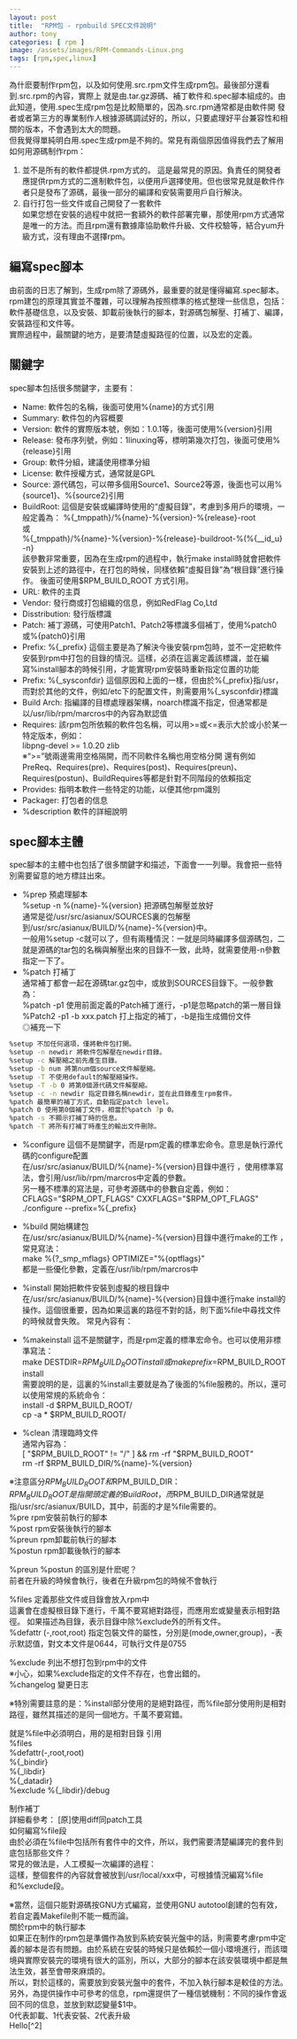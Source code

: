 ```yaml
---
layout: post
title:  "RPM包 - rpmbuild SPEC文件說明"
author: tony
categories: [ rpm ]
image: /assets/images/RPM-Commands-Linux.png
tags: [rpm,spec,linux]
---
```


為什麽要制作rpm包，以及如何使用.src.rpm文件生成rpm包。最後部分還看到.src.rpm的內容，實際上 就是由.tar.gz源碼、補丁軟件和.spec腳本組成的。由此知道，使用.spec生成rpm包是比較簡單的，因為.src.rpm通常都是由軟件開 發者或者第三方的專業制作人根據源碼調試好的，所以，只要處理好平台兼容性和相關的版本，不會遇到太大的問題。  
但我覺得單純明白用.spec生成rpm是不夠的。常見有兩個原因值得我們去了解用如何用源碼制作rpm：

1. 並不是所有的軟件都提供.rpm方式的。 
這是最常見的原因。負責任的開發者應提供rpm方式的二進制軟件包，以便用戶選擇使用。但也很常見就是軟件作者只是發布了源碼，最後一部分的編譯和安裝需要用戶自行解決。
2. 自行打包一些文件或自己開發了一套軟件  
如果您想在安裝的過程中就把一套額外的軟件部署完畢，那使用rpm方式通常是唯一的方法。而且rpm還有數據庫協助軟件升級、文件校驗等，結合yum升級方式，沒有理由不選擇rpm。

## 編寫spec腳本 
由前面的日志了解到，生成rpm除了源碼外，最重要的就是懂得編寫.spec腳本。rpm建包的原理其實並不覆雜，可以理解為按照標準的格式整理一些信息，包括：軟件基礎信息，以及安裝、卸載前後執行的腳本，對源碼包解壓、打補丁、編譯，安裝路徑和文件等。  
實際過程中，最關鍵的地方，是要清楚虛擬路徑的位置，以及宏的定義。 

## 關鍵字 
spec腳本包括很多關鍵字，主要有：   
- Name: 軟件包的名稱，後面可使用%{name}的方式引用  
- Summary: 軟件包的內容概要  
- Version: 軟件的實際版本號，例如：1.0.1等，後面可使用%{version}引用
- Release: 發布序列號，例如：1linuxing等，標明第幾次打包，後面可使用%{release}引用
- Group: 軟件分組，建議使用標準分組
- License: 軟件授權方式，通常就是GPL
- Source: 源代碼包，可以帶多個用Source1、Source2等源，後面也可以用%{source1}、%{source2}引用
- BuildRoot: 這個是安裝或編譯時使用的“虛擬目錄”，考慮到多用戶的環境，一般定義為：
    %{_tmppath}/%{name}-%{version}-%{release}-root  
    或  
    %{_tmppath}/%{name}-%{version}-%{release}-buildroot-%(%{__id_u} -n}  
該參數非常重要，因為在生成rpm的過程中，執行make install時就會把軟件安裝到上述的路徑中，在打包的時候，同樣依賴“虛擬目錄”為“根目錄”進行操作。
後面可使用$RPM_BUILD_ROOT 方式引用。  
- URL: 軟件的主頁
- Vendor: 發行商或打包組織的信息，例如RedFlag Co,Ltd
- Disstribution: 發行版標識
- Patch: 補丁源碼，可使用Patch1、Patch2等標識多個補丁，使用%patch0或%{patch0}引用
- Prefix: %{_prefix} 這個主要是為了解決今後安裝rpm包時，並不一定把軟件安裝到rpm中打包的目錄的情況。這樣，必須在這裏定義該標識，並在編寫%install腳本的時候引用，才能實現rpm安裝時重新指定位置的功能
- Prefix: %{_sysconfdir} 這個原因和上面的一樣，但由於%{_prefix}指/usr，而對於其他的文件，例如/etc下的配置文件，則需要用%{_sysconfdir}標識
- Build Arch: 指編譯的目標處理器架構，noarch標識不指定，但通常都是以/usr/lib/rpm/marcros中的內容為默認值
- Requires: 該rpm包所依賴的軟件包名稱，可以用>=或<=表示大於或小於某一特定版本，例如：   
libpng-devel >= 1.0.20 zlib   
※“>=”號兩邊需用空格隔開，而不同軟件名稱也用空格分開
還有例如PreReq、Requires(pre)、Requires(post)、Requires(preun)、Requires(postun)、BuildRequires等都是針對不同階段的依賴指定 
- Provides: 指明本軟件一些特定的功能，以便其他rpm識別
- Packager: 打包者的信息
- %description 軟件的詳細說明


## spec腳本主體 
spec腳本的主體中也包括了很多關鍵字和描述，下面會一一列舉。我會把一些特別需要留意的地方標註出來。
- %prep 預處理腳本  
%setup -n %{name}-%{version} 把源碼包解壓並放好  
通常是從/usr/src/asianux/SOURCES裏的包解壓到/usr/src/asianux/BUILD/%{name}-%{version}中。  
一般用%setup -c就可以了，但有兩種情況：一就是同時編譯多個源碼包，二就是源碼的tar包的名稱與解壓出來的目錄不一致，此時，就需要使用-n參數指定一下了。  
- %patch 打補丁  
通常補丁都會一起在源碼tar.gz包中，或放到SOURCES目錄下。一般參數為：  
%patch -p1 使用前面定義的Patch補丁進行，-p1是忽略patch的第一層目錄  
%Patch2 -p1 -b xxx.patch 打上指定的補丁，-b是指生成備份文件  
◎補充一下   
```bash
%setup 不加任何選項，僅將軟件包打開。  
%setup -n newdir 將軟件包解壓在newdir目錄。  
%setup -c 解壓縮之前先產生目錄。  
%setup -b num 將第num個source文件解壓縮。  
%setup -T 不使用default的解壓縮操作。  
%setup -T -b 0 將第0個源代碼文件解壓縮。  
%setup -c -n newdir 指定目錄名稱newdir，並在此目錄產生rpm套件。  
%patch 最簡單的補丁方式，自動指定patch level。  
%patch 0 使用第0個補丁文件，相當於%patch ?p 0。  
%patch -s 不顯示打補丁時的信息。  
%patch -T 將所有打補丁時產生的輸出文件刪除。  
```
- %configure 這個不是關鍵字，而是rpm定義的標準宏命令。意思是執行源代碼的configure配置  
在/usr/src/asianux/BUILD/%{name}-%{version}目錄中進行 ，使用標準寫法，會引用/usr/lib/rpm/marcros中定義的參數。  
另一種不標準的寫法是，可參考源碼中的參數自定義，例如：  
CFLAGS="$RPM_OPT_FLAGS" CXXFLAGS="$RPM_OPT_FLAGS" ./configure --prefix=%{_prefix}  
- %build 開始構建包  
在/usr/src/asianux/BUILD/%{name}-%{version}目錄中進行make的工作 ，常見寫法：  
make %{?_smp_mflags} OPTIMIZE="%{optflags}"  
都是一些優化參數，定義在/usr/lib/rpm/marcros中  
- %install 開始把軟件安裝到虛擬的根目錄中  
在/usr/src/asianux/BUILD/%{name}-%{version}目錄中進行make install的操作。這個很重要，因為如果這裏的路徑不對的話，則下面%file中尋找文件的時候就會失敗。 常見內容有：  
- %makeinstall 這不是關鍵字，而是rpm定義的標準宏命令。也可以使用非標準寫法：  
make DESTDIR=$RPM_BUILD_ROOT install    
或    
make prefix=$RPM_BUILD_ROOT install    
需要說明的是，這裏的%install主要就是為了後面的%file服務的。所以，還可以使用常規的系統命令：  
install -d $RPM_BUILD_ROOT/    
cp -a * $RPM_BUILD_ROOT/    

- %clean 清理臨時文件    
通常內容為：    
[ "$RPM_BUILD_ROOT" != "/" ] && rm -rf "$RPM_BUILD_ROOT"    
rm -rf $RPM_BUILD_DIR/%{name}-%{version}    

※注意區分$RPM_BUILD_ROOT和$RPM_BUILD_DIR：    
$RPM_BUILD_ROOT是指開頭定義的BuildRoot，而$RPM_BUILD_DIR通常就是指/usr/src/asianux/BUILD，其中，前面的才是%file需要的。   
%pre rpm安裝前執行的腳本  
%post rpm安裝後執行的腳本  
%preun rpm卸載前執行的腳本  
%postun rpm卸載後執行的腳本  
 
%preun %postun 的區別是什麽呢？  
前者在升級的時候會執行，後者在升級rpm包的時候不會執行  

%files 定義那些文件或目錄會放入rpm中  
這裏會在虛擬根目錄下進行，千萬不要寫絕對路徑，而應用宏或變量表示相對路徑。 如果描述為目錄，表示目錄中除%exclude外的所有文件。  
%defattr (-,root,root) 指定包裝文件的屬性，分別是(mode,owner,group)，-表示默認值，對文本文件是0644，可執行文件是0755  

%exclude 列出不想打包到rpm中的文件  
※小心，如果%exclude指定的文件不存在，也會出錯的。   
%changelog 變更日志  

※特別需要註意的是：%install部分使用的是絕對路徑，而%file部分使用則是相對路徑，雖然其描述的是同一個地方。千萬不要寫錯。  


就是%file中必須明白，用的是相對目錄 引用  
%files   
%defattr(-,root,root)   
%{_bindir}   
%{_libdir}   
%{_datadir}   
%exclude %{_libdir}/debug  

制作補丁   
詳細看參考： [原]使用diff同patch工具   
如何編寫%file段   
由於必須在%file中包括所有套件中的文件，所以，我們需要清楚編譯完的套件到底包括那些文件？  
常見的做法是，人工模擬一次編譯的過程：  
 這樣，整個套件的內容就會被放到/usr/local/xxx中，可根據情況編寫%file和%exclude段。  

※當然，這個只能對源碼按GNU方式編寫，並使用GNU autotool創建的包有效，若自定義Makefile則不能一概而論。   
關於rpm中的執行腳本   
如果正在制作的rpm包是準備作為放到系統安裝光盤中的話，則需要考慮rpm中定義的腳本是否有問題。由於系統在安裝的時候只是依賴於一個小環境進行，而該環境與實際安裝完的環境有很大的區別，所以，大部分的腳本在該安裝環境中都是無法生效，甚至會帶來麻煩的。  
所以，對於這樣的，需要放到安裝光盤中的套件，不加入執行腳本是較佳的方法。  
另外，為提供操作中可參考的信息，rpm還提供了一種信號機制：不同的操作會返回不同的信息，並放到默認變量$1中。  
0代表卸載、1代表安裝、2代表升級  
Hello[^2]